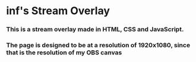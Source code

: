 # inf's Stream Overlay

### This is a stream overlay made in HTML, CSS and JavaScript.

### The page is designed to be at a resolution of 1920x1080, since that is the resolution of my OBS canvas
